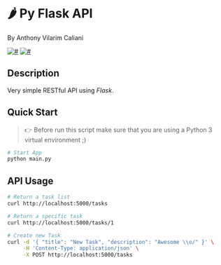 # 🌶 Py Flask API
By Anthony Vilarim Caliani

[![#](https://img.shields.io/badge/licence-MIT-blue.svg)](#) [![#](https://img.shields.io/badge/python-3-yellow.svg)](#)

## Description
Very simple RESTful API using _Flask_.

## Quick Start

> 👉 Before run this script make sure that you are using a Python 3 virtual environment ;)

```sh
# Start App
python main.py
```

## API Usage
```sh
# Return a task list
curl http://localhost:5000/tasks

# Return a specific task
curl http://localhost:5000/tasks/1

# Create new Task
curl -d '{ "title": "New Task", "description": "Awesome \\o/" }' \
     -H 'Content-Type: application/json' \
     -X POST http://localhost:5000/tasks
```
